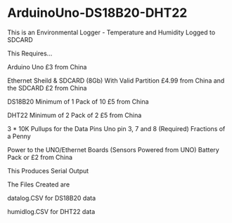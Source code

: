 # ArduinoUno-DS18B20-DHT22
This is an Environmental Logger - Temperature and Humidity Logged to SDCARD

This Requires...

Arduino Uno £3 from China

Ethernet Sheild & SDCARD (8Gb) With Valid Partition £4.99 from China and the SDCARD £2 from China

DS18B20 Minimum of 1 Pack of 10 £5 from China

DHT22 Minimum of 2 Pack of 2 £5 from China

3 * 10K Pullups for the Data Pins Uno pin 3, 7 and 8 (Required) Fractions of a Penny

Power to the UNO/Ethernet Boards (Sensors Powered from UNO) Battery Pack or £2 from China

This Produces Serial Output

The Files Created are 

datalog.CSV for DS18B20 data 

humidlog.CSV for DHT22 data

